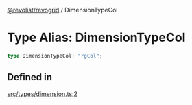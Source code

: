 [@revolist/revogrid](README.md) / DimensionTypeCol

# Type Alias: DimensionTypeCol

```ts
type DimensionTypeCol: "rgCol";
```

## Defined in

[src/types/dimension.ts:2](https://github.com/revolist/revogrid/blob/41a50f3812b438de1179c5db15e284c71422e9de/src/types/dimension.ts#L2)
